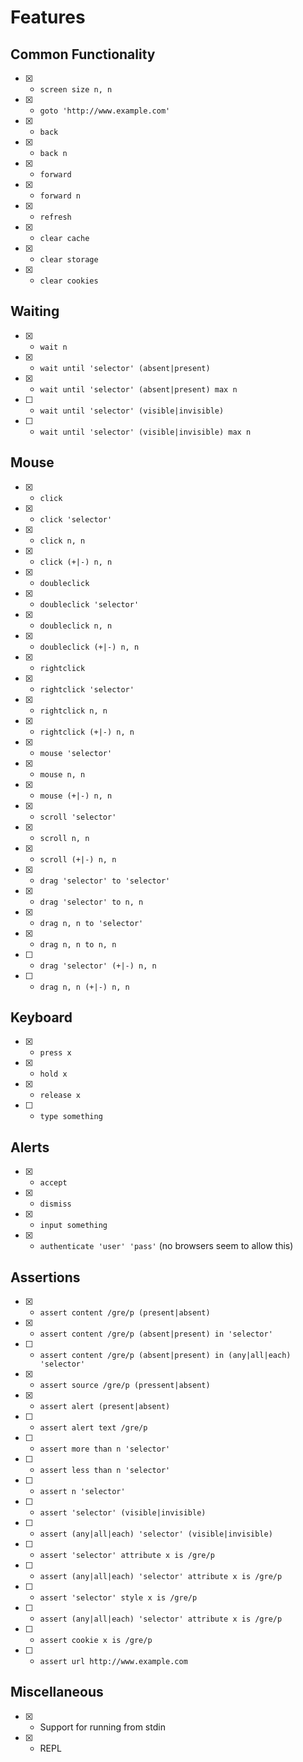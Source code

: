 # Features

## Common Functionality

- [x] - `screen size n, n`
- [x] - `goto 'http://www.example.com'`
- [x] - `back`
- [x] - `back n`
- [x] - `forward`
- [x] - `forward n`
- [x] - `refresh`
- [x] - `clear cache`
- [x] - `clear storage`
- [x] - `clear cookies`

## Waiting

- [x] - `wait n`
- [x] - `wait until 'selector' (absent|present)`
- [x] - `wait until 'selector' (absent|present) max n`
- [ ] - `wait until 'selector' (visible|invisible)`
- [ ] - `wait until 'selector' (visible|invisible) max n`

## Mouse

- [x] - `click`
- [x] - `click 'selector'`
- [x] - `click n, n`
- [x] - `click (+|-) n, n`
- [x] - `doubleclick`
- [x] - `doubleclick 'selector'`
- [x] - `doubleclick n, n`
- [x] - `doubleclick (+|-) n, n`
- [x] - `rightclick`
- [x] - `rightclick 'selector'`
- [x] - `rightclick n, n`
- [x] - `rightclick (+|-) n, n`
- [x] - `mouse 'selector'`
- [x] - `mouse n, n`
- [x] - `mouse (+|-) n, n`
- [x] - `scroll 'selector'`
- [x] - `scroll n, n`
- [x] - `scroll (+|-) n, n`
- [x] - `drag 'selector' to 'selector'`
- [x] - `drag 'selector' to n, n`
- [x] - `drag n, n to 'selector'`
- [x] - `drag n, n to n, n`
- [ ] - `drag 'selector' (+|-) n, n`
- [ ] - `drag n, n (+|-) n, n`

## Keyboard

- [x] - `press x`
- [x] - `hold x`
- [x] - `release x`
- [ ] - `type something`

## Alerts
- [x] - `accept`
- [x] - `dismiss`
- [x] - `input something`
- [x] - `authenticate 'user' 'pass'` (no browsers seem to allow this)

## Assertions

- [x] - `assert content /gre/p (present|absent)`
- [x] - `assert content /gre/p (absent|present) in 'selector'`
- [ ] - `assert content /gre/p (absent|present) in (any|all|each) 'selector'`
- [x] - `assert source /gre/p (pressent|absent)`
- [x] - `assert alert (present|absent)`
- [ ] - `assert alert text /gre/p`
- [ ] - `assert more than n 'selector'`
- [ ] - `assert less than n 'selector'`
- [ ] - `assert n 'selector'`
- [ ] - `assert 'selector' (visible|invisible)`
- [ ] - `assert (any|all|each) 'selector' (visible|invisible)`
- [ ] - `assert 'selector' attribute x is /gre/p`
- [ ] - `assert (any|all|each) 'selector' attribute x is /gre/p`
- [ ] - `assert 'selector' style x is /gre/p`
- [ ] - `assert (any|all|each) 'selector' attribute x is /gre/p`
- [ ] - `assert cookie x is /gre/p`
- [ ] - `assert url http://www.example.com`

## Miscellaneous

- [x] - Support for running from stdin
- [x] - REPL
